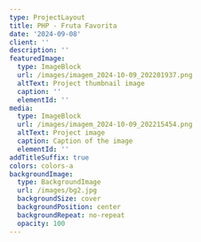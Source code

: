 ```yaml
---
type: ProjectLayout
title: PHP - Fruta Favorita
date: '2024-09-08'
client: ''
description: ''
featuredImage:
  type: ImageBlock
  url: /images/imagem_2024-10-09_202201937.png
  altText: Project thumbnail image
  caption: ''
  elementId: ''
media:
  type: ImageBlock
  url: /images/imagem_2024-10-09_202215454.png
  altText: Project image
  caption: Caption of the image
  elementId: ''
addTitleSuffix: true
colors: colors-a
backgroundImage:
  type: BackgroundImage
  url: /images/bg2.jpg
  backgroundSize: cover
  backgroundPosition: center
  backgroundRepeat: no-repeat
  opacity: 100
---
```

